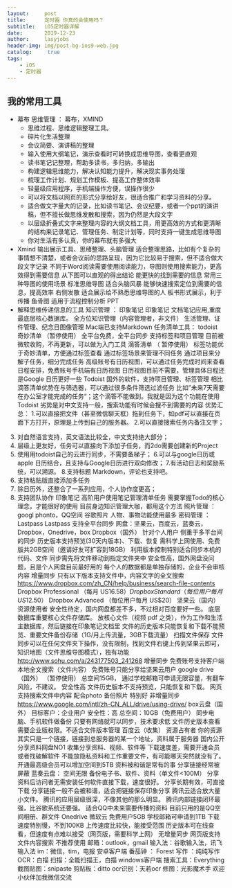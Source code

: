 ```yaml
---
layout:     post
title:      定时器 你真的会使用吗？
subtitle:   iOS定时器详解
date:       2019-12-23
author:     lasyjobs
header-img: img/post-bg-ios9-web.jpg
catalog: 	 true
tags:
    - iOS
    - 定时器
---
```


## 我的常用工具
* 幕布 思维管理 ： 幕布，XMIND
   * 思维过程、思维逻辑整理工具。
   * 碎片化生活整理
   * 会议简要、演讲稿的整理
   * 输入使用大纲笔记，演示查看时可转换成思维导图，查看更直观
   * 读书笔记记整理，帮助多读书，多归纳，多输出
   * 构建逻辑思维能力，解决认知能力提升，解决现实事务处理
   * 梳理工作计划、规划工作模板、提高工作整体效率
   * 轻量级应用程序，手机端操作方便，误操作很少
   * 可以将文档以网页的形式分享给好友，很适合推广和学习资料的分享。
   * 适合做文字量大的记录，比如读书笔记、会议纪要，或者一个ppt的演讲稿，但不擅长做思维发散和搜索，因为仍然是大段文字
   * 以层级折叠式文字来整理内容的大纲文档工具，用更高效的方式和更清晰的结构来记录笔记、管理任务、制定计划等，同时支持一键生成思维导图
   * 你对生活有多认真，你的幕布就有多强大
* Xmind
  输出展示工具、思绪整理、头脑管理
  适合整理思路，比如有个复杂的事情想不清楚，或者会议前的思路呈现，因为它比较易于搜索，但不适合做大段文字记录
  不同于Word阅读需要使用阅读能力，导图则使用搜索能力，更高效得到需要信息
  从下图可以直观的得出结论
  能更快的找到需要的信息
  常用三种导图的使用场景
  标准思维导图
    适合头脑风暴
    能够快速搜索定位到需要的信息，提高效率
    右侧发散
  适合展示给不熟悉思维导图的人
  板书形式展示，利于传播
  鱼骨图
  适用于流程控制分析
PPT
* 解释思维传递信息的工具
知识管理 ： 印象笔记
印象笔记
文档笔记应用,重度最底层核心数据库。
全方位知识管理（内容管理者，非文件）
生活管理、证件管理、纪念日图像管理
Mac端已支持Markdown
任务清单工具： todoist
奇妙清单 （暂停使用）
全平台免费，全平台同步
支持标签和项目管理
目前被微软收购，不再更新，可以做为入门工具
滴答清单 （ 暂停使用）
标签功能优于奇妙清单，方便通过标签查看
通过标签场景来管理不同任务
通过项目来分解子任务，细分完成任务
高级账号有日历视图，可以通过任务完成时间来查看日程安排，免费账号手机端有日历视图
日历视图目前不需要，管理具体日程还是Google 日历更好一些
Todoist
国外的软件，支持项目管理、标签管理
相比滴答清单优势在与筛选器，可以通过很多条件筛选过滤任务
比如”未来7天需要在办公室才能完成的任务“；这个滴答不能做到。我就是因为这个功能在使用Todoist
劣势是对中文支持一般，搜索功能有时候会搜不到需要的内容
优势汇总：
1.可以直接把文件（甚至微信聊天框）拖到任务下，如pdf可以直接在页面下方打开，原理是上传到自己的服务器。
2.可以直接搜索任务内备注文字；
3. 对自然语言支持，英文语法比较全，中文支持绝大部分；
4. 层级上更友好，任务可以直接向下添加子任务，而2do需要创建新的Project
5. 使用用todoist自己的云进行同步，不需要备梯子；
6.可以与google日历或apple 日历结合，且支持与Google日历进行双向修改；
7.有活动日志和奖励系统，可以溯源。
8.支持标题 Markdown，评论也支持吧。
9. 支持粘贴版直接添加多任务
10. 除日历外，还整合了一系列应用，个人协作度更高；
11. 支持团队协作
印象笔记
高阶用户使用笔记管理清单任务
需要掌握Todo的核心理念，才能很好的使用
目前身边知识管理大咖，都用这个方法
照片管理 ：googl phonto，QQ空间
谷歌照片
人物、事物功能使用最多
密码管理 ：Lastpass
Lastpass
支持全平台同步
网盘：坚果云，百度云，蓝奏云，Dropbox，Onedrive，box
Dropbox（国外）
针对个人用户
侧重于多平台间的同步
历史版本支持预览(30天内版本)、下载、恢复
需科学上网使用、免费版共2GB空间（邀请好友可扩容到18GB）
利用版本控制特别适合同步本机的代码、文件
同步需先将文件移动到指定文件夹中
安全性高，国外网盘没问题，且是个人网盘目前最好用的
每个人的数据都是单独存储的，企业不会审核内容
增量同步
只有以下版本支持文件中，内容文字的全文搜索
https://www.dropbox.com/zh_CN/help/business/search-file-contents
Dropbox Professional （每月 US$16.58）
Dropbox Standard （每位用户每月 US$12.50）
Dropbox Advanced （每位用户每月 US$20）
坚果云（国内）
资源使用者
安全性待定，国内网盘都差不多，不过相对百度要好一些。
底层数据库重要核心文件存储库。
放核心文件（视频 pdf 之类），作为工作和生活主数据库，然后链接在印象笔记文档里
文件的历史版本只能恢复和下载不能预览、重要文件备份存储（1G/月上传流量，3GB下载流量）
扫描文件保存
文件同步可以在任何文件夹下操作，没有限制，找到文件右键上传到坚果云即可，
知识地图（文件思维导图模式），独有功能
http://www.sohu.com/a/243177503_241268
增量同步
免费账号支持客户端本地全文搜索（文件内容）
免费账号只能分享给坚果云用户
google drive（国外） （暂停使用）
总空间15GB，
通过学校邮箱可申请无限容量，有翻车风险，不建议。
安全性高
文件历史版本不支持预览，只能恢复和下载。
网页支持搜索文件中内容
配合photo 备份照片 特别好
非增量同步
https://www.google.com/intl/zh-CN_ALL/drive/using-drive/
box云盘（国外）
目标客户：企业用户
安全性：高
总空间：10GB（免费用户）
同步电脑、手机软件做备份
只要有网络就可以同步，技术要求低
文件历史版本查看需要企业版权限。不适合文件版本管理
百度云（收集）
资源占有者
你的资源其实只是一个链接，链接到总服务器的某一个地址，资料属于服务器
国内公开分享资料网盘NO1
收集分享资料、视频、软件等
下载速度差，需要开通会员或者找破解软件
不能放隐私资料和工作重要文件，有可能哪天突然就没有了。
开通最高级会员可以增加空间到5TB
资料被和谐是常有的事
分享链接经常被屏蔽
蓝奏云盘：
空间无限
备份电子书、软件、资料（单文件<100M）
分享资料后访问者无需安装任何软件直接下载，速度很好。
分享长期有效，可直接下载
分享链接一般不会被和谐，适合把链接保存印象分享
腾讯云适合放大量小文件。
腾讯的应用层级很深，不像其他的那么明显。
腾讯内部链接闭环最强，比谷歌系统还要强。
适合QQ中未来需要传播的资料
目前只用的是QQ空间相册、群文件
Onedrive 微软云
免费用户5GB
学校邮箱可申请到1TB
下载速度特别慢，不到100KB
上传速度比较快，能接受范围
历史版本可在线查看，但速度有点难以接受（网页版，需要科学上网）
无增量同步
网页版支持文件内容搜索
不推荐使用
邮箱：outlook，gmail
输入法：谷歌输入法，讯飞输入法
im：微信，tim，电报
安卓客户端
番茄钟 ： Forest
写作 ：纯纯写作
OCR：白描
扫描：全能扫描王，白描
windows客户端
搜索工具：Everything
截图贴图：snipaste
剪贴板：ditto
ocr识别：天若ocr
修图：光影魔术手
欢迎小伙伴加我微信交流
